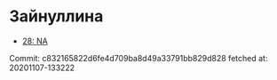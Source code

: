 # Зайнуллина
- [28: NA](28.md)

Commit: c832165822d6fe4d709ba8d49a33791bb829d828
 fetched at: 20201107-133222
